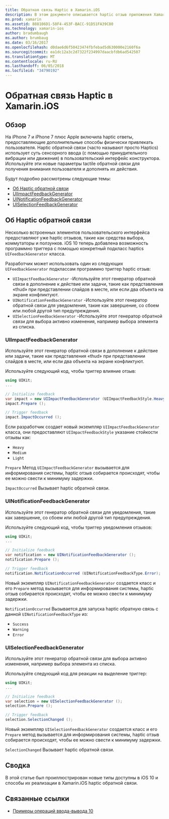 ```yaml
---
title: Обратная связь Haptic в Xamarin.iOS
description: В этом документе описывается haptic отзыв приложения Xamarin.iOS. Он описывает UIImpactFeedbackGenerator, UINotificationFeedbackGenerator и UISelectionFeedbackGenerator.
ms.prod: xamarin
ms.assetid: 888106D1-58F4-453F-BACC-91D51FA39C80
ms.technology: xamarin-ios
author: bradumbaugh
ms.author: brumbaug
ms.date: 03/16/2017
ms.openlocfilehash: d0dae6d6f50423474fbfebad5d630000e2160f6a
ms.sourcegitcommit: ea1dc12a3c2d7322f234997daacbfdb6ad542507
ms.translationtype: MT
ms.contentlocale: ru-RU
ms.lasthandoff: 06/05/2018
ms.locfileid: "34790192"
---
```

# <a name="providing-haptic-feedback-in-xamarinios"></a>Обратная связь Haptic в Xamarin.iOS

<a name="Overview" />

## <a name="overview"></a>Обзор

На iPhone 7 и iPhone 7 плюс Apple включила haptic ответы, предоставляющие дополнительные способы физически привлекать пользователя. Haptic обратной связи (часто называют просто Haptics) использует суть сенсорного ввода (с помощью принудительного вибрации или движения) в пользовательский интерфейс конструктора. Используйте эти новые параметры tactile обратной связи для получения внимания пользователя и дополнять их действия.

Будут подробно рассмотрены следующие темы:

- [Об Haptic обратной связи](#About-Haptic-Feedback)
- [UIImpactFeedbackGenerator](#UIImpactFeedbackGenerator)
- [UINotificationFeedbackGenerator](#UINotificationFeedbackGenerator)
- [UISelectionFeedbackGenerator](#UISelectionFeedbackGenerator)

<a name="About-Haptic-Feedback" />

## <a name="about-haptic-feedback"></a>Об Haptic обратной связи

Несколько встроенных элементов пользовательского интерфейса предоставляют уже haptic отзывов, такие как средства выбора, коммутаторы и ползунков. iOS 10 теперь добавлена возможность программно триггера с помощью конкретный подкласс haptics `UIFeedbackGenerator` класса.

Разработчик может использовать один из следующих `UIFeedbackGenerator` подклассам программно триггер haptic отзыв:

- `UIImpactFeedbackGenerator` -Используйте этот генератор обратной связи в дополнение к действие или задачи, такие как представления «thud» при представлении слайдов в месте, или если два объекта на экране конфликтуют.
- `UINotificationFeedbackGenerator` -Используйте этот генератор обратной связи для уведомления, такие как завершение, со сбоем или любой другой тип предупреждения.
- `UISelectionFeedbackGenerator` -Используйте этот генератор обратной связи для выбора активно изменения, например выбора элемента из списка.

<a name="UIImpactFeedbackGenerator" />

### <a name="uiimpactfeedbackgenerator"></a>UIImpactFeedbackGenerator

Используйте этот генератор обратной связи в дополнение к действие или задачи, такие как представления «thud» при представлении слайдов в месте, или если два объекта на экране конфликтуют.

Используйте следующий код, чтобы триггер влияние отзыв:

```csharp
using UIKit;
...

// Initialize feedback
var impact = new UIImpactFeedbackGenerator (UIImpactFeedbackStyle.Heavy);
impact.Prepare ();

// Trigger feedback
impact.ImpactOccurred ();
```

Если разработчик создает новый экземпляр `UIImpactFeedbackGenerator` класса, они предоставляют `UIImpactFeedbackStyle` указание стойкости отзывы как:

- `Heavy`
- `Medium`
- `Light`

`Prepare` Метод `UIImpactFeedbackGenerator` вызывается для информирования системы, haptic отзыв собирается происходят, чтобы ее можно свести к минимуму задержки.

`ImpactOccurred` Вызывает haptic обратной связи.

<a name="UINotificationFeedbackGenerator" />

### <a name="uinotificationfeedbackgenerator"></a>UINotificationFeedbackGenerator

Используйте этот генератор обратной связи для уведомления, такие как завершение, со сбоем или любой другой тип предупреждения.

Используйте следующий код, чтобы триггер уведомления отзывов:

```csharp
using UIKit;
...

// Initialize feedback
var notification = new UINotificationFeedbackGenerator ();
notification.Prepare ();

// Trigger feedback
notification.NotificationOccurred (UINotificationFeedbackType.Error);
```

Новый экземпляр `UINotificationFeedbackGenerator` создается класс и его `Prepare` метод вызывается для информирования системы, haptic отзыв собирается происходят, чтобы ее можно свести к минимуму задержки.

`NotificationOccurred` Вызывается для запуска haptic обратную связь с данной `UINotificationFeedbackType` из:

- `Success`
- `Warning`
- `Error`

<a name="UISelectionFeedbackGenerator" />

### <a name="uiselectionfeedbackgenerator"></a>UISelectionFeedbackGenerator

Используйте этот генератор обратной связи для выбора активно изменения, например выбора элемента из списка.

Используйте следующий код для реакции на выделение триггер:

```csharp
using UIKit;
...

// Initialize feedback
var selection = new UISelectionFeedbackGenerator ();
selection.Prepare ();

// Trigger feedback
selection.SelectionChanged ();
```

Новый экземпляр `UISelectionFeedbackGenerator` создается класс и его `Prepare` метод вызывается для информирования системы, haptic отзыв собирается происходят, чтобы ее можно свести к минимуму задержки.

`SelectionChanged` Вызывает haptic обратной связи.

## <a name="summary"></a>Сводка

В этой статье был проиллюстрирован новые типы доступны в iOS 10 и способы их реализации в Xamarin.iOS haptic обратной связи.

## <a name="related-links"></a>Связанные ссылки

- [Примеры операций ввода-вывода 10](https://developer.xamarin.com/samples/ios/iOS10/)
